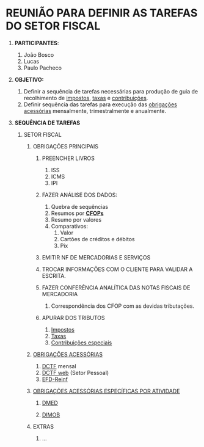 # REUNIÃO PARA DEFINIR AS TAREFAS DO **SETOR FISCAL**

1. **PARTICIPANTES**:
   1. João Bosco
   2. Lucas
   3. Paulo Pacheco

2. **OBJETIVO:**
   1. Definir a sequência de tarefas necessárias para produção de guia de recolhimento de [impostos](https://pt.wikipedia.org/wiki/Imposto), [taxas](https://pt.wikipedia.org/wiki/Taxa) e [contribuições](https://pt.wikipedia.org/wiki/).
   2. Definir sequência das tarefas para execução das [obrigações acessórias](https://conube.com.br/blog/o-que-sao-obrigacoes-acessorias/) mensalmente, trimestralmente e anualmente.

3. **SEQUÊNCIA DE TAREFAS**
   1. SETOR FISCAL
      1. OBRIGAÇÕES PRINCIPAIS
         1. PREENCHER LIVROS
            1. ISS
            2. ICMS
            3. IPI  

         2. FAZER ANÁLISE DOS DADOS:
            1. Quebra de sequências
            2. Resumos por [**CFOPs**](https://www.contabilizei.com.br/contabilidade-online/o-que-e-cfop-e-como-usar/?utm_device=c&utm_term=&utm_source=google&utm_medium=cpc&utm_campaign=%5BMAX%5D_Performance_RNTC&hsa_cam=14224542923&hsa_grp=&hsa_mt=&hsa_src=x&hsa_ad=&hsa_acc=1466761651&hsa_net=adwords&hsa_kw=&hsa_tgt=&hsa_ver=3&gclid=CjwKCAjwqJSaBhBUEiwAg5W9p9fny58vtPCvb0gqVMvVeWSuKg_dNm-7wt2GvWmC-BTbxVUb6lRySRoCSkwQAvD_BwE)
            3. Resumo por valores
            4. Comparativos:
               1. Valor
               2. Cartões de créditos e débitos
               3. Pix

         3. EMITIR NF DE MERCADORIAS E SERVIÇOS
         4. TROCAR INFORMAÇÕES COM O CLIENTE PARA VALIDAR A ESCRITA.
         5. FAZER CONFERÊNCIA ANALÍTICA DAS NOTAS FISCAIS DE MERCADORIA
            1. Correspondência dos CFOP com as devidas tributações.
         6. APURAR DOS TRIBUTOS
            1. [Impostos](https://pt.wikipedia.org/wiki/Imposto)
            2. [Taxas](https://pt.wikipedia.org/wiki/Taxa)
            3. [Contribuições especiais](https://pt.wikipedia.org/wiki/Contribui%C3%A7%C3%A3o_especial)

      2. [OBRIGAÇÕES ACESSÓRIAS](https://conube.com.br/blog/o-que-sao-obrigacoes-acessorias/)
         1. [DCTF](https://www.contabilizei.com.br/contabilidade-online/o-que-e-dctf-para-que-serve/) mensal
         2. [DCTF web](https://www.gov.br/receitafederal/pt-br/assuntos/orientacao-tributaria/declaracoes-e-demonstrativos/DCTFWeb) (Setor Pessoal)
         3. [EFD-Reinf](http://sped.rfb.gov.br/projeto/show/1196)

      3. [OBRIGAÇÕES ACESSÓRIAS ESPECÍFICAS POR ATIVIDADE](https://www.jornalcontabil.com.br/obrigacoes-acessorias-conhecaquais-sao-e-mantenha-as-contas-da-sua-empresa-em-dia/)
         1. [DMED](https://www.gov.br/receitafederal/pt-br/assuntos/orientacao-tributaria/declaracoes-e-demonstrativos/dmed/dmed-declaracao-de-servicos-medicos-e-de-saude)

         2. [DIMOB](https://www.gov.br/receitafederal/pt-br/assuntos/orientacao-tributaria/declaracoes-e-demonstrativos/dimob)

      4. EXTRAS
         1. ...